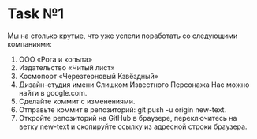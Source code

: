 # Task №1
Мы на столько крутые, что уже успели поработать со следующими компаниями:
1. ООО «Рога и копыта»
2. Издательство «Читый лист»
3. Космопорт «Черезтерновый Кзвёздный»
4. Дизайн-студия имени Слишком Известного Персонажа
 Нас можно найти в google.com.
5. Сделайте коммит с изменениями.
6. Отправьте коммит в репозиторий: git push -u origin new-text.
7. Откройте репозиторий на GitHub в браузере, переключитесь на ветку new-text и скопируйте ссылку из адресной строки браузера.

